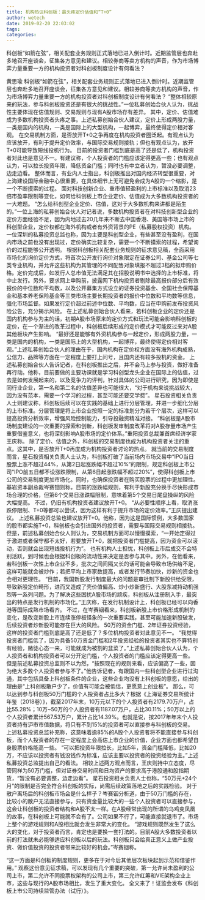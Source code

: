 ```yaml
---
title: 机构热议科创板：最头疼定价估值和“T+0”
author: wetech
date: 2019-02-20 22:03:02
tags: 
categories: 
---
```

科创板“如箭在弦”，相关配套业务规则正式落地已进入倒计时。近期监管层也奔赴多地召开座谈会，征集各方意见和建议。相较券商等卖方机构的声音，作为市场博弈力量重要一方的机构投资者对科创板制度设计有何看法？
<!-- more -->
黄思瑜
科创板“如箭在弦”，相关配套业务规则正式落地已进入倒计时。近期监管层也奔赴多地召开座谈会，征集各方意见和建议。相较券商等卖方机构的声音，作为市场博弈力量重要一方的机构投资者对科创板制度设计有何看法？
“整体相较原来的玩法，参与科创板投资还是有很大的挑战性。”一位私募创始合伙人认为，挑战性主要体现在估值规则、交易规则与现有A股市场存有差异。
其中，定价、估值难成为多数机构投资者头疼之事。上述私募创始合伙人建议，定价上形成两股力量，一类是国内的机构，一类是国际上的大型机构，一起博弈，最终使得定价相对客观。
在交易机制方面，是否放开T+0之争再度在机构投资者圈泛起。有观点认为应该放开，有利于提升定价效率，与国际交易规则接轨；但也有观点认为，放开T+0可能导致短线投机行为。
目前的投资者门槛到底是高了还是低了，机构投资者对此也是意见不一。有建议称，个人投资者的门槛应该定得更高一些；也有观点认为，可以拉长投资年限，降低资金门槛；同时也有中立者认为，暂没必要调整，边走边看。
整体而言，有业内人士指出，科创板推出对国内经济转型很重要，对上海建设国际金融中心很重要，在具体细节上无可避免会成为A股的一个缩影，是一个不断摸索的过程。
面对科技创新企业、重市值轻盈利的上市标准以及取消23倍市盈率限制等变化，如何给科创板上市企业定价、估值成为大多数机构投资者的一大难题。
“怎么给科创型企业定价、估值，这对于大多数机构来讲都是陌生的。”一位上海的私募创始合伙人对记者说，多数机构投资者在对科技创新型企业的定价方面经验不足，因为内地过去20几年来不断去中国香港、美国等市场上市的科创型企业，定价权都在海外机构或者有外资背景的PE（私募股权投资）机构。
一位深圳的私募投资总监也称，因为主要是科创型企业，有些甚至没有盈利，在国内市场之前也没有出现过，定价确实比较复杂，需要一个不断摸索的过程，希望询价的过程能够公开透明。
根据科创板相关配套业务规则的征求意见稿，全面采用市场化的询价定价方式，将首次公开发行询价对象限定在证券公司、基金公司等七类专业机构，并允许这些机构为其管理的不同配售对象填报不超过3档的拟申购价格。定价完成后，如发行人总市值无法满足其在招股说明书中选择的上市标准，将中止发行。另外，要求网上申购前，披露网下机构投资者剔除最高报价部分后有效报价的中位数和平均数，以及公开募集方式设立的证券投资基金、全国社会保障基金和基本养老保险基金等三类市场主要长期投资者的报价中位数和平均数等信息，强化市场监督。如果发行定价超过前述中位数、平均数，应当在申购前发布投资风险公告，充分揭示风险。
在上述私募创始合伙人看来，若科创板企业的定价还是国内机构参与为主的话，初期A股市场原来的定价方式和玩法可能会影响科创板的定价，在一个渐进的改革过程中，科创板后续形成的定价模式才可能反过来对A股其他板块产生影响。
“最好还是能够有外资机构参与一起定价，形成两股力量，一类是国内的机构，一类是国际上的大型机构，一起博弈，最终使得定价相对客观。”上述私募创始合伙人的理由在于，国内机构在定价权方面没有海外机构成熟，公信力、品牌等方面在一定程度上要打上问号，且国内还有较多投机的资金。
上述私募创始合伙人告诉记者，在科创板推出之后，并不会马上参与投资，做好准备再行动。他称，目前要做的主要功课就是学习科创型龙头企业在国际上的估值，过去是如何发展起来的，以及竞争力的评判，针对具体的公司进行研究，因为即使是同行业企业，第一名和第二名的估值差异也可能很大，“对于机构来说挑战较大，因为没有范本，需要一个学习的过程，甚至可能还要交学费”。
星石投资相关负责人士则建议称，科创板后续可以在实践的基础上进行分层管理，并进一步细化分层的上市标准。分层管理是将上市企业按照一定的标准划分为若干个层次，这样可以提高投资分析效率，增强风险控制能力，引导投融资精准对接。
”科创板是A股市场制度建设的一次重要的探索和创新，科创板发审制度改革将对A股存量市场产生重要借鉴意义，也将深刻影响A股市场的定价体系。”重阳投资总裁兼首席经济学家王庆称。
除了定价、估值之外，科创板的交易制度也成为机构投资者关注的重点。这其中，是否放开T+0再度成为机构投资者讨论的热点。
就当前的交易制度而言，星石投资相关负责人士认为，科创板打破了当前场内市场交易中“IPO当日股票上涨不超过44%，从第2日起涨跌幅不超过10%”的限制，规定科创板上市公司“IPO前五日都不设涨跌限制，从第6日起涨跌幅不超过20%”，使得科创板上市公司的交易制度更加市场化。同时，也确保投资者在购买股票的过程中更加理性。
基岩资本副总裁岑赛铟则称，目前的涨跌幅规则，有利于新股充分换手尽快形成市场合理的价格，但第6个交易日涨跌幅限制，意味着第5个交易日尾盘操纵的风险大幅提高。
不过，仍旧有机构投资者建议放开T+0。
“从必要性顺序上看，取消涨跌停限制、T+0等都可以尝试，因为这样有利于提升市场的定价效率。”王庆提出建议。
上述私募投资总监也建议放开T+0。他称，因为这是国际惯例，大多数国家的股市都实施T+0，科创板也会引进国外的投资者，需要与国际交易规则相接轨。
但是，前述私募创始合伙人则认为，交易机制方面可以慢慢摸索，“一开始定得过于激进或者保守都不太好，若要放开T+0，就把投资者门槛提高，因为资金可以滚动，否则就会出现短线投机行为”。
也有机构人士担忧，科创板上市后成交不会特别活跃，到时候也会根据科创板的流动性来决定是否参与其中。另外，在他看来，若科创板一次性上市企业不多，批次之间间隔又长的话可能会导致市场供给不足，这样可能就会被炒作；若把平均上市家数提高，或者发行节奏加快，炒新的资金也会相对更理性。
“目前，我国新股发行制度最大的问题是审批制下新股供给受限，导致新股定价畸形，进而又造成了壳价值偏高、炒小炒新盛行、大股东减持动机强烈等一系列问题。为了解决这些困扰A股市场的顽疾，科创板从注册制入手，最突出的特点是发行机制的市场化。”王庆称，在发行机制设计上，科创板已经可以向香港等国际成熟市场看齐。
不过，在岑赛铟看来，科创板新股上市价格形成机制的变化，是改变新股上市连续涨停板怪象的一次重要实践，甚至可能加速新股破发，后续投资者炒新股可能存在巨大的风险。
50万的资金门槛、2年证券投资经验，这样的投资者门槛到底是高了还是低了？多位机构投资者对此意见不一。
“我觉得投资者门槛低了，因为具备50万资金门槛和2年投资经验的投资者其实也不算特别有经验，赌徒心态一来，可能就成为被割的韭菜了。”上述私募创始合伙人认为，个人投资者和机构投资者可以分开定门槛，个人投资者的门槛应该定得更高一些。
但是前述私募投资总监则不以为然，“按照现在的规则来看，应该偏高了一些，因为绝大多数个人投资者参与不了。”他告诉记者，有跟国内一些科创型企业进行过沟通，其中包括具备上科创板条件的企业，这些企业均没有上科创板的意愿，给出的理由是“上科创板散户少了，价值有可能会被低估，更愿意上创业板”。
那么，可以达到参与科创板50万门槛的个人投资者占比多大？根据《上海证券交易所统计年鉴（2018卷）》，截至2017年末，10万元以下的个人投资者有2179.70万户，占比55.28%；10万~50万的个人投资者有1187.07万户，占比30.11%；50万以上的个人投资者累计567.53万户，累计占比14.39%。也就是说，按2017年年末个人投资者持有沪市市值数据，将只有不到15%的投资者可以直接参与科创板的交易。
上述私募投资总监补充称，这意味着逾85%的A股个人投资者将不能直接参与科创板，而个人投资者的存在一定程度上会高估上市企业的价值，企业方面也都希望自身股票价格能高一些。
“可以把投资年限拉长，比如5年，资金门槛降低，比如20万，不应该以投资者有钱没钱作为标准，应该主要以投资者的投资经验为主。”上述私募投资总监提出自己的看法。
相较上述两方观点而言，王庆则持中立态度，尽管同样为50万门槛，但对证券交易时间和日均资产的要求高于港股通和股指期货，“暂没有必要调整，边走边看”。
星石投资相关负责人士也称，“50万元+24个月”的限制是否完全符合科创板的实际，尚需后续政策落地之后的实践检验。
对于散户离场后的科创板市场会是什么样子？岑赛铟分析道，由于50万门槛的存在，比较小的散户无法直接参与，只有资金量比较大的一些个人投资者可以直接参与，这会让科创板的投资者结构和A股不太一样。在A股经常出现的所谓的乌鸡变凤凰的故事，在科创板上可能就不会有了。公司如果不行了，可能直接就退市了。市场上整个的游戏规则和A股相比就会发生非常大的变化。
“游戏规则既然发生了这么大的变化，对于投资者而言，肯定也是要换一套打法的。目前A股大多数投资者以前的打法就未必能够适应科创板以后的玩法。科创板只会给真正意义上做产业投资、做价值投资的投资者带来比较好的机会。”岑赛铟称。
 
 
“这一方面是科创板的制度规则，更多在于对今后其他层次板块起到示范和借鉴作用。”
观察这份意见征求稿，可以发现有几个重要的突破，第一允许尚未盈利的公司上市，第二允许不同投票权架构的公司上市，第三允许红筹和VIE架构企业上市，这些与现行的A股市场相比，发生了重大变化。
全文来了！证监会发布《科创板上市公司持续监管办法（试行）》。
